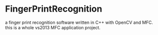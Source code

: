 # FingerPrintRecognition
a finger print recognition software written in C++ with OpenCV and MFC.
this is a whole vs2013 MFC application project.
